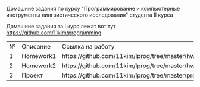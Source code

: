 Домашние задания по курсу "Программирование и компьютерные инструменты лингвистического исследования" студента II курса

Домашние задания за I курс лежат вот тут https://github.com/11kim/programming

<table> 
  <tr> <td>№</td> <td>Описание</td> <td>Ссылка на работу</td> </tr>
  <tr> <td>1</td> <td>Homework1</td> <td>https://github.com/11kim/lprog/tree/master/hw1</td> </tr>
  <tr> <td>2</td> <td>Homework2</td> <td>https://github.com/11kim/lprog/tree/master/hw2</td> </tr>
  <tr> <td>3</td> <td>Проект</td> <td>https://github.com/11kim/lprog/tree/master/project</td> </tr>
</table>

